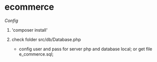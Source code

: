 # ecommerce


*Config*

1. 'composer install'

2. check folder src/db/Database.php
	- config user and pass for server php and database local;
	or get file e_commerce.sql;
